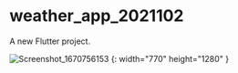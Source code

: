# weather_app_2021102

A new Flutter project.

![Screenshot_1670756153](https://user-images.githubusercontent.com/50435560/206899730-73dce3ec-bb15-45b9-920c-84d83064405e.png)
{:
width="770" height="1280"
}

